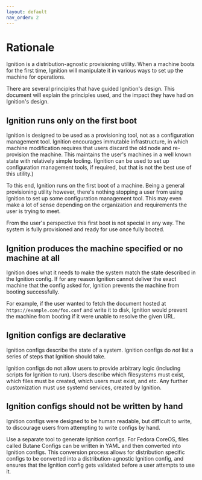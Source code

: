 ```yaml
---
layout: default
nav_order: 2
---
```


# Rationale

Ignition is a distribution-agnostic provisioning utility. When a machine boots for the first time, Ignition will manipulate it in various ways to set up the machine for operations.

There are several principles that have guided Ignition's design. This document will explain the principles used, and the impact they have had on Ignition's design.

## Ignition runs only on the first boot

Ignition is designed to be used as a provisioning tool, not as a configuration management tool. Ignition encourages immutable infrastructure, in which machine modification requires that users discard the old node and re-provision the machine. This maintains the user's machines in a well known state with relatively simple tooling. (Ignition can be used to set up configuration management tools, if required, but that is not the best use of this utility.)

To this end, Ignition runs on the first boot of a machine. Being a general provisioning utility however, there's nothing stopping a user from using Ignition to set up some configuration management tool. This may even make a lot of sense depending on the organization and requirements the user is trying to meet.

From the user's perspective this first boot is not special in any way. The system is fully provisioned and ready for use once fully booted.

## Ignition produces the machine specified or no machine at all

Ignition does what it needs to make the system match the state described in the Ignition config. If for any reason Ignition cannot deliver the exact machine that the config asked for, Ignition prevents the machine from booting successfully.

For example, if the user wanted to fetch the document hosted at `https://example.com/foo.conf` and write it to disk, Ignition would prevent the machine from booting if it were unable to resolve the given URL.

## Ignition configs are declarative

Ignition configs describe the state of a system. Ignition configs do _not_ list a series of steps that Ignition should take.

Ignition configs do not allow users to provide arbitrary logic (including scripts for Ignition to run). Users describe which filesystems must exist, which files must be created, which users must exist, and etc. Any further customization must use systemd services, created by Ignition.

## Ignition configs should not be written by hand

Ignition configs were designed to be human readable, but difficult to write, to discourage users from attempting to write configs by hand.

Use a separate tool to generate Ignition configs. For Fedora CoreOS, files called Butane Configs can be written in YAML and then converted into Ignition configs. This conversion process allows for distribution specific configs to be converted into a distribution-agnostic Ignition config, and ensures that the Ignition config gets validated before a user attempts to use it.
